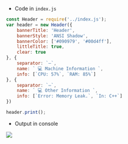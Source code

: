 - Code in `index.js`
```js
const Header = require('../index.js');
var header = new Header({
    bannerTitle: 'Header',
	bannerStyle: 'ANSI Shadow',
    bannerColor: ['#090979', '#00d4ff'],
    littleTitle: true,
    clear: true
}, {
    separator: `—`,
    name: ` 💻 Machine Information `,
    info: [`CPU: 57%`, `RAM: 85%`]
}, {
    separator: `—`,
    name: ` 💻 Other Information `,
    info: [`Error: Memory Leak.`, `In: C++`]
})

header.print();
```
- Output in console
<img src='https://media.discordapp.net/attachments/1095383942565220524/1105616022997844059/image.png'>
